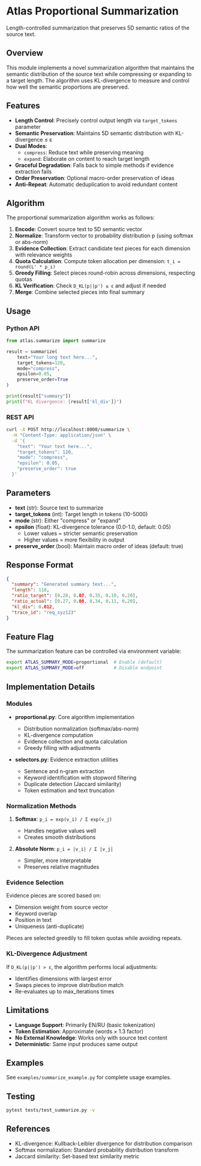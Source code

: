# Atlas Proportional Summarization

Length-controlled summarization that preserves 5D semantic ratios of the source text.

## Overview

This module implements a novel summarization algorithm that maintains the semantic distribution of the source text while compressing or expanding to a target length. The algorithm uses KL-divergence to measure and control how well the semantic proportions are preserved.

## Features

- **Length Control**: Precisely control output length via `target_tokens` parameter
- **Semantic Preservation**: Maintains 5D semantic distribution with KL-divergence ≤ ε
- **Dual Modes**: 
  - `compress`: Reduce text while preserving meaning
  - `expand`: Elaborate on content to reach target length
- **Graceful Degradation**: Falls back to simple methods if evidence extraction fails
- **Order Preservation**: Optional macro-order preservation of ideas
- **Anti-Repeat**: Automatic deduplication to avoid redundant content

## Algorithm

The proportional summarization algorithm works as follows:

1. **Encode**: Convert source text to 5D semantic vector
2. **Normalize**: Transform vector to probability distribution p (using softmax or abs-norm)
3. **Evidence Collection**: Extract candidate text pieces for each dimension with relevance weights
4. **Quota Calculation**: Compute token allocation per dimension: `t_i = round(L' * p_i)`
5. **Greedy Filling**: Select pieces round-robin across dimensions, respecting quotas
6. **KL Verification**: Check `D_KL(p||p') ≤ ε` and adjust if needed
7. **Merge**: Combine selected pieces into final summary

## Usage

### Python API

```python
from atlas.summarize import summarize

result = summarize(
    text="Your long text here...",
    target_tokens=120,
    mode="compress",
    epsilon=0.05,
    preserve_order=True
)

print(result["summary"])
print(f"KL divergence: {result['kl_div']}")
```

### REST API

```bash
curl -X POST http://localhost:8000/summarize \
  -H "Content-Type: application/json" \
  -d '{
    "text": "Your text here...",
    "target_tokens": 120,
    "mode": "compress",
    "epsilon": 0.05,
    "preserve_order": true
  }'
```

## Parameters

- **text** (str): Source text to summarize
- **target_tokens** (int): Target length in tokens (10-5000)
- **mode** (str): Either "compress" or "expand"
- **epsilon** (float): KL-divergence tolerance (0.0-1.0, default: 0.05)
  - Lower values = stricter semantic preservation
  - Higher values = more flexibility in output
- **preserve_order** (bool): Maintain macro order of ideas (default: true)

## Response Format

```json
{
  "summary": "Generated summary text...",
  "length": 118,
  "ratio_target": [0.28, 0.07, 0.35, 0.10, 0.20],
  "ratio_actual": [0.27, 0.08, 0.34, 0.11, 0.20],
  "kl_div": 0.012,
  "trace_id": "req_xyz123"
}
```

## Feature Flag

The summarization feature can be controlled via environment variable:

```bash
export ATLAS_SUMMARY_MODE=proportional  # Enable (default)
export ATLAS_SUMMARY_MODE=off           # Disable endpoint
```

## Implementation Details

### Modules

- **proportional.py**: Core algorithm implementation
  - Distribution normalization (softmax/abs-norm)
  - KL-divergence computation
  - Evidence collection and quota calculation
  - Greedy filling with adjustments

- **selectors.py**: Evidence extraction utilities
  - Sentence and n-gram extraction
  - Keyword identification with stopword filtering
  - Duplicate detection (Jaccard similarity)
  - Token estimation and text truncation

### Normalization Methods

1. **Softmax**: `p_i = exp(v_i) / Σ exp(v_j)`
   - Handles negative values well
   - Creates smooth distributions

2. **Absolute Norm**: `p_i = |v_i| / Σ |v_j|`
   - Simpler, more interpretable
   - Preserves relative magnitudes

### Evidence Selection

Evidence pieces are scored based on:
- Dimension weight from source vector
- Keyword overlap
- Position in text
- Uniqueness (anti-duplicate)

Pieces are selected greedily to fill token quotas while avoiding repeats.

### KL-Divergence Adjustment

If `D_KL(p||p') > ε`, the algorithm performs local adjustments:
- Identifies dimensions with largest error
- Swaps pieces to improve distribution match
- Re-evaluates up to max_iterations times

## Limitations

- **Language Support**: Primarily EN/RU (basic tokenization)
- **Token Estimation**: Approximate (words × 1.3 factor)
- **No External Knowledge**: Works only with source text content
- **Deterministic**: Same input produces same output

## Examples

See `examples/summarize_example.py` for complete usage examples.

## Testing

```bash
pytest tests/test_summarize.py -v
```

## References

- KL-divergence: Kullback-Leibler divergence for distribution comparison
- Softmax normalization: Standard probability distribution transform
- Jaccard similarity: Set-based text similarity metric
